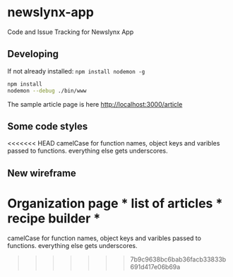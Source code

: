newslynx-app
============

Code and Issue Tracking for Newslynx App


## Developing

If not already installed:
`npm install nodemon -g`

````bash
npm install
nodemon --debug ./bin/www
````

The sample article page is here <http://localhost:3000/article>

## Some code styles

<<<<<<< HEAD
camelCase for function names, object keys and varibles passed to functions. everything else gets underscores.

## New wireframe

Organization page
	* list of articles
	* recipe builder
	* 
=======
camelCase for function names, object keys and varibles passed to functions. everything else gets underscores.
>>>>>>> 7b9c9638bc6bab36facb33833b691d417e06b69a

